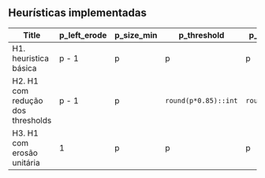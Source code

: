 
## Heurísticas implementadas

Title                            |p_left_erode                  |p_size_min                 |p_threshold                  |p_threshold_sum
---------------------------------|------------------------------|---------------------------|-----------------------------|---------------
H1. heuristica básica            |p - 1                         |p                          |p                            |p
H2. H1 com redução dos thresholds|p - 1                         |p                          |`round(p*0.85)::int`         |`round(p*0.85)::int`
H3. H1 com erosão unitária       |1                             |p                          |p                            |p


